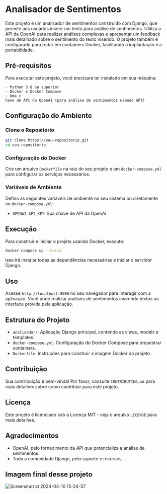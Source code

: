 # Analisador de Sentimentos

Este projeto é um analisador de sentimentos construído com Django, que permite aos usuários inserir um texto para análise de sentimentos. Utiliza a API da OpenAI para realizar análises complexas e apresentar um feedback mais detalhado sobre o sentimento do texto inserido. O projeto também é configurado para rodar em containers Docker, facilitando a implantação e a portabilidade.

## Pré-requisitos

Para executar este projeto, você precisará ter instalado em sua máquina:
```
- Python 3.8 ou superior
- Docker e Docker Compose
- Uma c
have de API da OpenAI (para análise de sentimentos usando GPT)
```
## Configuração do Ambiente

### Clone o Repositório

```bash
git clone https://seu-repositorio.git
cd seu-repositorio
```

### Configuração do Docker

Crie um arquivo `Dockerfile` na raiz do seu projeto e um `docker-compose.yml` para configurar os serviços necessários.

### Variáveis de Ambiente

Defina as seguintes variáveis de ambiente no seu sistema ou diretamente no `docker-compose.yml`:

- `OPENAI_API_KEY`: Sua chave de API da OpenAI.

## Execução

Para construir e iniciar o projeto usando Docker, execute:

```bash
docker-compose up --build
```

Isso irá instalar todas as dependências necessárias e iniciar o servidor Django.

## Uso

Acesse `http://localhost:8000` no seu navegador para interagir com a aplicação. Você pode realizar análises de sentimentos inserindo textos na interface provida pela aplicação.

## Estrutura do Projeto

- `analisador/`: Aplicação Django principal, contendo as views, models e templates.
- `docker-compose.yml`: Configuração do Docker Compose para orquestrar containers.
- `Dockerfile`: Instruções para construir a imagem Docker do projeto.

## Contribuição

Sua contribuição é bem-vinda! Por favor, consulte `CONTRIBUTING.md` para mais detalhes sobre como contribuir para este projeto.

## Licença

Este projeto é licenciado sob a Licença MIT - veja o arquivo `LICENSE` para mais detalhes.

## Agradecimentos

- OpenAI, pelo fornecimento da API que potencializa a análise de sentimentos.
- Toda a comunidade Django, pelo suporte e recursos.

## Imagem final desse projeto

![Screenshot at 2024-04-10 15-24-57](https://github.com/obragaa/analise_sentimento/assets/60896979/b503ebc9-7e06-4d77-80ac-fcbc77f1a169)
